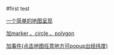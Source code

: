 #first test

[一个简单的地图呈现](https://xiaoxiaohappy.github.io/Leaflet_map/first%20test/index.html)

[加marker 、circle 、polygon](https://xiaoxiaohappy.github.io/Leaflet_map/first%20test/index_markers.html)

[加事件(点击地图任意地方可popup出经纬度)](https://xiaoxiaohappy.github.io/Leaflet_map/first%20test/index_event.html)
